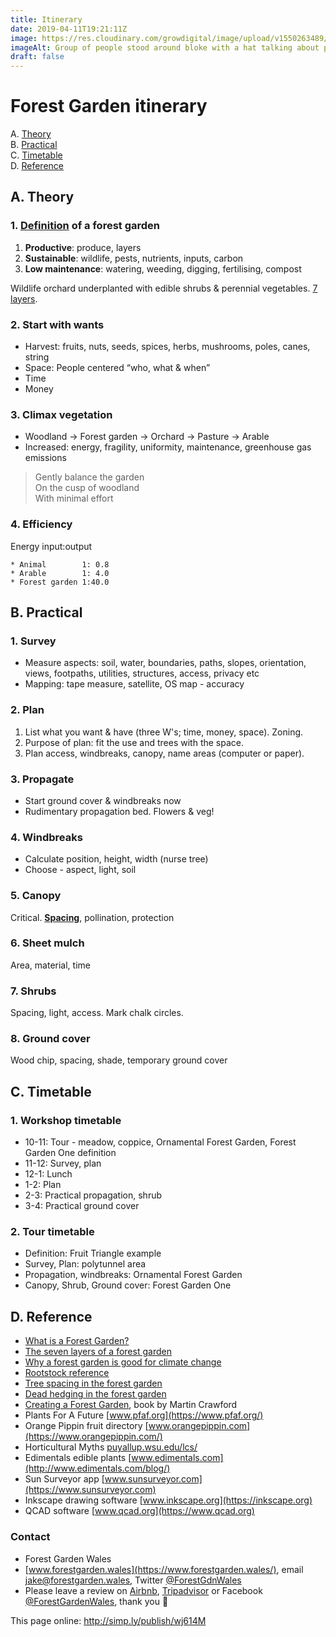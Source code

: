 ```yaml
---
title: Itinerary
date: 2019-04-11T19:21:11Z
image: https://res.cloudinary.com/growdigital/image/upload/v1550263489/tour-42993811082-crop.jpg
imageAlt: Group of people stood around bloke with a hat talking about plants
draft: false
---
```


# Forest Garden itinerary

A. [Theory](#theory)  
B. [Practical](#practical)  
C. [Timetable](#timetable)  
D. [Reference](#reference)

<a id="theory"></a>
## A. Theory

### 1. [Definition](https://www.forestgarden.wales/blog/what-is-a-forest-garden/) of a forest garden

1. **Productive**: produce, layers
2. **Sustainable**: wildlife, pests, nutrients, inputs, carbon
3. **Low maintenance**: watering, weeding, digging, fertilising, compost

Wildlife orchard underplanted with edible shrubs & perennial vegetables. [7 layers](https://www.forestgarden.wales/blog/seven-layers-forest-garden/).

### 2. Start with wants

* Harvest: fruits, nuts, seeds, spices, herbs, mushrooms, poles, canes, string
* Space: People centered “who, what & when”
* Time
* Money

### 3. Climax vegetation

* Woodland → Forest garden → Orchard → Pasture → Arable
* Increased: energy, fragility, uniformity, maintenance, greenhouse gas emissions

> Gently balance the garden  
> On the cusp of woodland  
> With minimal effort  

### 4. Efficiency

Energy input:output

```
* Animal        1: 0.8
* Arable        1: 4.0
* Forest garden 1:40.0
```
<!--BREAK-->
<a id="practical"></a>
## B. Practical

### 1. Survey

* Measure aspects: soil, water, boundaries, paths, slopes, orientation, views, footpaths, utilities, structures, access, privacy etc
* Mapping: tape measure, satellite, OS map - accuracy

### 2. Plan

1. List what you want & have (three W's; time, money, space). Zoning.
2. Purpose of plan: fit the use and trees with the space. 
3. Plan access, windbreaks, canopy, name areas (computer or paper).

### 3. Propagate

* Start ground cover & windbreaks now
* Rudimentary propagation bed. Flowers & veg!

### 4. Windbreaks

* Calculate position, height, width (nurse tree)
* Choose - aspect, light, soil

### 5. Canopy

Critical. **[Spacing](https://www.forestgarden.wales/blog/tree-spacing-forest-garden/)**, pollination, protection

### 6. Sheet mulch

Area, material, time

### 7. Shrubs

Spacing, light, access. Mark chalk circles.

### 8. Ground cover

Wood chip, spacing, shade, temporary ground cover

<!--BREAK-->
<a id="timetable"></a>
## C. Timetable

### 1. Workshop timetable

* 10-11: Tour - meadow, coppice, Ornamental Forest Garden, Forest Garden One definition
* 11-12: Survey, plan
* 12-1: Lunch
* 1-2: Plan
* 2-3: Practical propagation, shrub
* 3-4: Practical ground cover

### 2. Tour timetable

* Definition: Fruit Triangle example
* Survey, Plan: polytunnel area
* Propagation, windbreaks: Ornamental Forest Garden
* Canopy, Shrub, Ground cover: Forest Garden One

<a id="reference"></a>
## D. Reference

* [What is a Forest Garden?](https://www.forestgarden.wales/blog/what-is-a-forest-garden/)
* [The seven layers of a forest garden](https://www.forestgarden.wales/blog/seven-layers-forest-garden/)
* [Why a forest garden is good for climate change](https://www.forestgarden.wales/blog/forest-garden-good-for-climate-change/)
* [Rootstock reference](https://www.forestgarden.wales/blog/rootstock-reference/)
* [Tree spacing in the forest garden](https://www.forestgarden.wales/blog/tree-spacing-forest-garden/)
* [Dead hedging in the forest garden](https://www.forestgarden.wales/blog/dead-hedging-forest-garden/)
* [Creating a Forest Garden](https://www.agroforestry.co.uk/product/creating-a-forest-garden-2/), book by Martin Crawford
* Plants For A Future [www.pfaf.org](https://www.pfaf.org/)
* Orange Pippin fruit directory [www.orangepippin.com](https://www.orangepippin.com/)
* Horticultural Myths [puyallup.wsu.edu/lcs/](https://puyallup.wsu.edu/lcs/)
* Edimentals edible plants [www.edimentals.com](http://www.edimentals.com/blog/)
* Sun Surveyor app [www.sunsurveyor.com](https://www.sunsurveyor.com)
* Inkscape drawing software [www.inkscape.org](https://inkscape.org)
* QCAD software [www.qcad.org](https://www.qcad.org)

### Contact  

* Forest Garden Wales
* [www.forestgarden.wales](https://www.forestgarden.wales/), email <jake@forestgarden.wales>, Twitter [@ForestGdnWales](https://twitter.com/ForestGdnWales)
* Please leave a review on [Airbnb](https://www.airbnb.co.uk/users/show/233536194), [Tripadvisor](https://www.tripadvisor.co.uk/Attraction_Review-g580438-d13991813-Reviews-Forest_Garden_Wales-Newcastle_Emlyn_Carmarthenshire_Wales.html) or Facebook [@ForestGardenWales](https://www.facebook.com/forestgardenwales/), thank you 🙂

This page online: <http://simp.ly/publish/wj614M>
